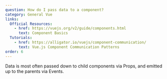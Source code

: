 ```yaml
---
question: How do I pass data to a component?
category: General Vue
links:
  Official Resources:
    - href: https://vuejs.org/v2/guide/components.html
      text: Component Basics
  Tutorials:
    - href: https://alligator.io/vuejs/component-communication/
      text: Vue.js Component Communication Patterns
order: 6
---
```


Data is most often passed down to child components via Props, and emitted up to the parents via Events.
